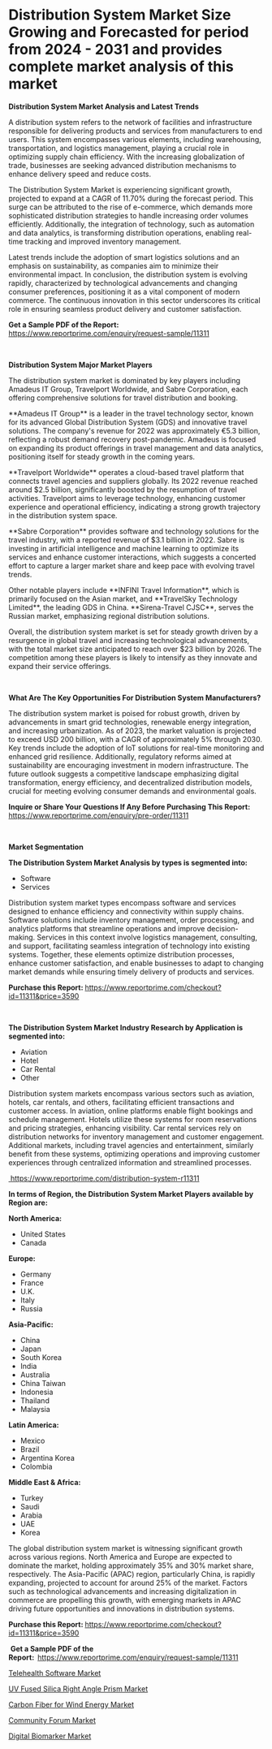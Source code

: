 <p><h1>Distribution System Market Size Growing and Forecasted for period from 2024 - 2031 and provides complete market analysis of this market</h1></p><p><strong>Distribution System Market Analysis and Latest Trends</strong></p>
<p><p>A distribution system refers to the network of facilities and infrastructure responsible for delivering products and services from manufacturers to end users. This system encompasses various elements, including warehousing, transportation, and logistics management, playing a crucial role in optimizing supply chain efficiency. With the increasing globalization of trade, businesses are seeking advanced distribution mechanisms to enhance delivery speed and reduce costs.</p><p>The Distribution System Market is experiencing significant growth, projected to expand at a CAGR of 11.70% during the forecast period. This surge can be attributed to the rise of e-commerce, which demands more sophisticated distribution strategies to handle increasing order volumes efficiently. Additionally, the integration of technology, such as automation and data analytics, is transforming distribution operations, enabling real-time tracking and improved inventory management.</p><p>Latest trends include the adoption of smart logistics solutions and an emphasis on sustainability, as companies aim to minimize their environmental impact. In conclusion, the distribution system is evolving rapidly, characterized by technological advancements and changing consumer preferences, positioning it as a vital component of modern commerce. The continuous innovation in this sector underscores its critical role in ensuring seamless product delivery and customer satisfaction.</p></p>
<p><strong>Get a Sample PDF of the Report:&nbsp;</strong> <a href="https://www.reportprime.com/enquiry/request-sample/11311?utm_campaign=102&utm_medium=2&utm_source=Github&utm_content=ia&utm_term=02122024&utm_id=distribution-system">https://www.reportprime.com/enquiry/request-sample/11311</a></p>
<p>&nbsp;</p>
<p><strong>Distribution System Major Market Players</strong></p>
<p><p>The distribution system market is dominated by key players including Amadeus IT Group, Travelport Worldwide, and Sabre Corporation, each offering comprehensive solutions for travel distribution and booking. </p><p>**Amadeus IT Group** is a leader in the travel technology sector, known for its advanced Global Distribution System (GDS) and innovative travel solutions. The company's revenue for 2022 was approximately €5.3 billion, reflecting a robust demand recovery post-pandemic. Amadeus is focused on expanding its product offerings in travel management and data analytics, positioning itself for steady growth in the coming years.</p><p>**Travelport Worldwide** operates a cloud-based travel platform that connects travel agencies and suppliers globally. Its 2022 revenue reached around $2.5 billion, significantly boosted by the resumption of travel activities. Travelport aims to leverage technology, enhancing customer experience and operational efficiency, indicating a strong growth trajectory in the distribution system space.</p><p>**Sabre Corporation** provides software and technology solutions for the travel industry, with a reported revenue of $3.1 billion in 2022. Sabre is investing in artificial intelligence and machine learning to optimize its services and enhance customer interactions, which suggests a concerted effort to capture a larger market share and keep pace with evolving travel trends.</p><p>Other notable players include **INFINI Travel Information**, which is primarily focused on the Asian market, and **TravelSky Technology Limited**, the leading GDS in China. **Sirena-Travel CJSC**, serves the Russian market, emphasizing regional distribution solutions. </p><p>Overall, the distribution system market is set for steady growth driven by a resurgence in global travel and increasing technological advancements, with the total market size anticipated to reach over $23 billion by 2026. The competition among these players is likely to intensify as they innovate and expand their service offerings.</p></p>
<p>&nbsp;</p>
<p><strong>What Are The Key Opportunities For Distribution System Manufacturers?</strong></p>
<p><p>The distribution system market is poised for robust growth, driven by advancements in smart grid technologies, renewable energy integration, and increasing urbanization. As of 2023, the market valuation is projected to exceed USD 200 billion, with a CAGR of approximately 5% through 2030. Key trends include the adoption of IoT solutions for real-time monitoring and enhanced grid resilience. Additionally, regulatory reforms aimed at sustainability are encouraging investment in modern infrastructure. The future outlook suggests a competitive landscape emphasizing digital transformation, energy efficiency, and decentralized distribution models, crucial for meeting evolving consumer demands and environmental goals.</p></p>
<p><strong>Inquire or Share Your Questions If Any Before Purchasing This Report:</strong> <a href="https://www.reportprime.com/enquiry/pre-order/11311?utm_campaign=102&utm_medium=2&utm_source=Github&utm_content=ia&utm_term=02122024&utm_id=distribution-system">https://www.reportprime.com/enquiry/pre-order/11311</a></p>
<p>&nbsp;</p>
<p><strong>Market Segmentation</strong></p>
<p><strong>The Distribution System Market Analysis by types is segmented into:</strong></p>
<p><ul><li>Software</li><li>Services</li></ul></p>
<p><p>Distribution system market types encompass software and services designed to enhance efficiency and connectivity within supply chains. Software solutions include inventory management, order processing, and analytics platforms that streamline operations and improve decision-making. Services in this context involve logistics management, consulting, and support, facilitating seamless integration of technology into existing systems. Together, these elements optimize distribution processes, enhance customer satisfaction, and enable businesses to adapt to changing market demands while ensuring timely delivery of products and services.</p></p>
<p><strong>Purchase this Report:&nbsp;</strong><a href="https://www.reportprime.com/checkout?id=11311&price=3590&utm_campaign=102&utm_medium=2&utm_source=Github&utm_content=ia&utm_term=02122024&utm_id=distribution-system">https://www.reportprime.com/checkout?id=11311&price=3590</a></p>
<p>&nbsp;</p>
<p><strong>The Distribution System Market Industry Research by Application is segmented into:</strong></p>
<p><ul><li>Aviation</li><li>Hotel</li><li>Car Rental</li><li>Other</li></ul></p>
<p><p>Distribution system markets encompass various sectors such as aviation, hotels, car rentals, and others, facilitating efficient transactions and customer access. In aviation, online platforms enable flight bookings and schedule management. Hotels utilize these systems for room reservations and pricing strategies, enhancing visibility. Car rental services rely on distribution networks for inventory management and customer engagement. Additional markets, including travel agencies and entertainment, similarly benefit from these systems, optimizing operations and improving customer experiences through centralized information and streamlined processes.</p></p>
<p><a href="https://www.reportprime.com/distribution-system-r11311?utm_campaign=102&utm_medium=2&utm_source=Github&utm_content=ia&utm_term=02122024&utm_id=distribution-system">&nbsp;https://www.reportprime.com/distribution-system-r11311</a></p>
<p><strong>In terms of Region, the Distribution System Market Players available by Region are:</strong></p>
<p>
    <p> <strong> North America: </strong>
        <ul>
            <li>United States</li>
            <li>Canada</li>
        </ul>
        </p> 
    <p> <strong> Europe: </strong>
        <ul>
            <li>Germany</li>
            <li>France</li>
            <li>U.K.</li>
            <li>Italy</li>
            <li>Russia</li>
        </ul>
        </p> 
    <p> <strong> Asia-Pacific: </strong>
        <ul>
            <li>China</li>
            <li>Japan</li>
            <li>South Korea</li>
            <li>India</li>
            <li>Australia</li>
            <li>China Taiwan</li>
            <li>Indonesia</li>
            <li>Thailand</li>
            <li>Malaysia</li>
        </ul>
        </p> 
    <p> <strong> Latin America: </strong>
        <ul>
            <li>Mexico</li>
            <li>Brazil</li>
            <li>Argentina Korea</li>
            <li>Colombia</li>
        </ul>
        </p> 
    <p> <strong> Middle East & Africa: </strong>
        <ul>
            <li>Turkey</li>
            <li>Saudi</li>
            <li>Arabia</li>
            <li>UAE</li>
            <li>Korea</li>
        </ul>
    </p>
    </p>
<p><p>The global distribution system market is witnessing significant growth across various regions. North America and Europe are expected to dominate the market, holding approximately 35% and 30% market share, respectively. The Asia-Pacific (APAC) region, particularly China, is rapidly expanding, projected to account for around 25% of the market. Factors such as technological advancements and increasing digitalization in commerce are propelling this growth, with emerging markets in APAC driving future opportunities and innovations in distribution systems.</p></p>
<p><strong>Purchase this Report: </strong><a href="https://www.reportprime.com/checkout?id=11311&price=3590&utm_campaign=102&utm_medium=2&utm_source=Github&utm_content=ia&utm_term=02122024&utm_id=distribution-system">https://www.reportprime.com/checkout?id=11311&price=3590</a></p>
<p>&nbsp;<strong>Get a Sample PDF of the Report:&nbsp;&nbsp;</strong><a href="https://www.reportprime.com/enquiry/request-sample/11311?utm_campaign=102&utm_medium=2&utm_source=Github&utm_content=ia&utm_term=02122024&utm_id=distribution-system">https://www.reportprime.com/enquiry/request-sample/11311</a></p>
<p><strong></strong></p>
<p><p><a href="https://www.linkedin.com/pulse/future-outlook-telehealth-software-market-key-growth-drivers-trends-s7afe?utm_campaign=102&utm_medium=2&utm_source=Github&utm_content=ia&utm_term=02122024&utm_id=distribution-system">Telehealth Software Market</a></p><p><a href="https://issuu.com/reportprime-2/docs/uv-fused-silica-right-angle-prism-market-size-2030?utm_campaign=102&utm_medium=2&utm_source=Github&utm_content=ia&utm_term=02122024&utm_id=distribution-system">UV Fused Silica Right Angle Prism Market</a></p><p><a href="https://issuu.com/reportprime-2/docs/carbon-fiber-for-wind-energy-market-size-2030.pptx?utm_campaign=102&utm_medium=2&utm_source=Github&utm_content=ia&utm_term=02122024&utm_id=distribution-system">Carbon Fiber for Wind Energy Market</a></p><p><a href="https://www.linkedin.com/pulse/deep-dive-community-forum-market-future-growth-124-rate-until-fsvze?utm_campaign=102&utm_medium=2&utm_source=Github&utm_content=ia&utm_term=02122024&utm_id=distribution-system">Community Forum Market</a></p><p><a href="https://github.com/FlorianWolf90/Market-Research-Report-List-1/blob/main/digital-biomarker-market.md?utm_campaign=102&utm_medium=2&utm_source=Github&utm_content=ia&utm_term=02122024&utm_id=distribution-system">Digital Biomarker Market</a></p></p>